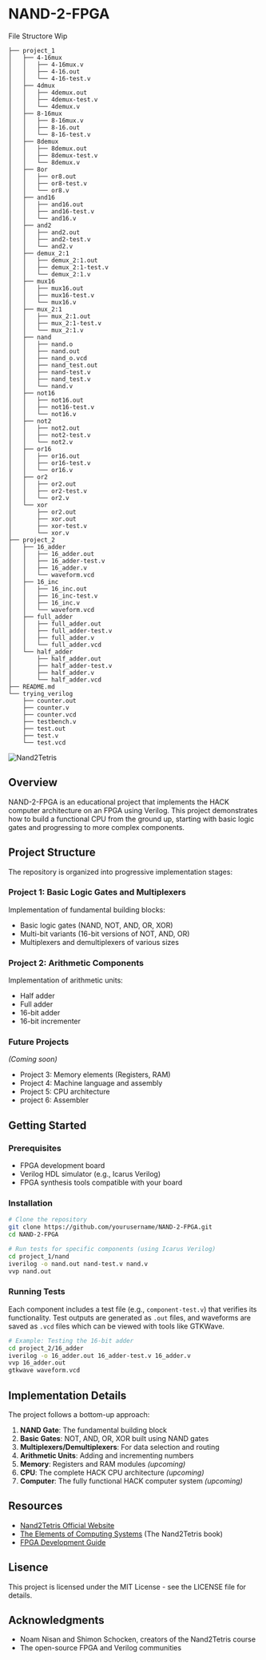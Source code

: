 # NAND-2-FPGA
File Structore Wip
```
├── project_1
│   ├── 4-16mux
│   │   ├── 4-16mux.v
│   │   ├── 4-16.out
│   │   └── 4-16-test.v
│   ├── 4dmux
│   │   ├── 4demux.out
│   │   ├── 4demux-test.v
│   │   └── 4demux.v
│   ├── 8-16mux
│   │   ├── 8-16mux.v
│   │   ├── 8-16.out
│   │   └── 8-16-test.v
│   ├── 8demux
│   │   ├── 8demux.out
│   │   ├── 8demux-test.v
│   │   └── 8demux.v
│   ├── 8or
│   │   ├── or8.out
│   │   ├── or8-test.v
│   │   └── or8.v
│   ├── and16
│   │   ├── and16.out
│   │   ├── and16-test.v
│   │   └── and16.v
│   ├── and2
│   │   ├── and2.out
│   │   ├── and2-test.v
│   │   └── and2.v
│   ├── demux_2:1
│   │   ├── demux_2:1.out
│   │   ├── demux_2:1-test.v
│   │   └── demux_2:1.v
│   ├── mux16
│   │   ├── mux16.out
│   │   ├── mux16-test.v
│   │   └── mux16.v
│   ├── mux_2:1
│   │   ├── mux_2:1.out
│   │   ├── mux_2:1-test.v
│   │   └── mux_2:1.v
│   ├── nand
│   │   ├── nand.o
│   │   ├── nand.out
│   │   ├── nand_o.vcd
│   │   ├── nand_test.out
│   │   ├── nand-test.v
│   │   ├── nand_test.v
│   │   └── nand.v
│   ├── not16
│   │   ├── not16.out
│   │   ├── not16-test.v
│   │   └── not16.v
│   ├── not2
│   │   ├── not2.out
│   │   ├── not2-test.v
│   │   └── not2.v
│   ├── or16
│   │   ├── or16.out
│   │   ├── or16-test.v
│   │   └── or16.v
│   ├── or2
│   │   ├── or2.out
│   │   ├── or2-test.v
│   │   └── or2.v
│   └── xor
│       ├── or2.out
│       ├── xor.out
│       ├── xor-test.v
│       └── xor.v
├── project_2
│   ├── 16_adder
│   │   ├── 16_adder.out
│   │   ├── 16_adder-test.v
│   │   ├── 16_adder.v
│   │   └── waveform.vcd
│   ├── 16_inc
│   │   ├── 16_inc.out
│   │   ├── 16_inc-test.v
│   │   ├── 16_inc.v
│   │   └── waveform.vcd
│   ├── full_adder
│   │   ├── full_adder.out
│   │   ├── full_adder-test.v
│   │   ├── full_adder.v
│   │   └── full_adder.vcd
│   └── half_adder
│       ├── half_adder.out
│       ├── half_adder-test.v
│       ├── half_adder.v
│       └── half_adder.vcd
├── README.md
└── trying_verilog
    ├── counter.out
    ├── counter.v
    ├── counter.vcd
    ├── testbench.v
    ├── test.out
    ├── test.v
    └── test.vcd
```



![Nand2Tetris](https://www.nand2tetris.org/)

## Overview

NAND-2-FPGA is an educational project that implements the HACK computer architecture on an FPGA using Verilog. This project demonstrates how to build a functional CPU from the ground up, starting with basic logic gates and progressing to more complex components.

## Project Structure

The repository is organized into progressive implementation stages:

### Project 1: Basic Logic Gates and Multiplexers

Implementation of fundamental building blocks:
- Basic logic gates (NAND, NOT, AND, OR, XOR)
- Multi-bit variants (16-bit versions of NOT, AND, OR)
- Multiplexers and demultiplexers of various sizes

### Project 2: Arithmetic Components

Implementation of arithmetic units:
- Half adder
- Full adder
- 16-bit adder
- 16-bit incrementer

### Future Projects

_(Coming soon)_
- Project 3: Memory elements (Registers, RAM)
- Project 4: Machine language and assembly
- Project 5: CPU architecture
- project 6: Assembler

## Getting Started

### Prerequisites

- FPGA development board
- Verilog HDL simulator (e.g., Icarus Verilog)
- FPGA synthesis tools compatible with your board

### Installation

```bash
# Clone the repository
git clone https://github.com/yourusername/NAND-2-FPGA.git
cd NAND-2-FPGA

# Run tests for specific components (using Icarus Verilog)
cd project_1/nand
iverilog -o nand.out nand-test.v nand.v
vvp nand.out
```

### Running Tests

Each component includes a test file (e.g., `component-test.v`) that verifies its functionality. Test outputs are generated as `.out` files, and waveforms are saved as `.vcd` files which can be viewed with tools like GTKWave.

```bash
# Example: Testing the 16-bit adder
cd project_2/16_adder
iverilog -o 16_adder.out 16_adder-test.v 16_adder.v
vvp 16_adder.out
gtkwave waveform.vcd
```

## Implementation Details

The project follows a bottom-up approach:

1. **NAND Gate**: The fundamental building block
2. **Basic Gates**: NOT, AND, OR, XOR built using NAND gates
3. **Multiplexers/Demultiplexers**: For data selection and routing
4. **Arithmetic Units**: Adding and incrementing numbers
5. **Memory**: Registers and RAM modules _(upcoming)_
6. **CPU**: The complete HACK CPU architecture _(upcoming)_
7. **Computer**: The fully functional HACK computer system _(upcoming)_

## Resources

- [Nand2Tetris Official Website](https://www.nand2tetris.org/)
- [The Elements of Computing Systems](https://mitpress.mit.edu/books/elements-computing-systems-second-edition) (The Nand2Tetris book)
- [FPGA Development Guide](https://example.com/fpga-dev-guide)

## Lisence
This project is licensed under the MIT License - see the LICENSE file for details.

## Acknowledgments

- Noam Nisan and Shimon Schocken, creators of the Nand2Tetris course
- The open-source FPGA and Verilog communities

